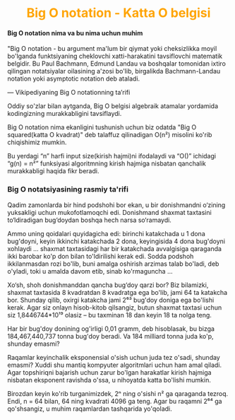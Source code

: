 <h1 align="center" style="color:orange;"><b>Big O notation - Katta O belgisi</b></h1>


#### Big O notation nima va bu nima uchun muhim

"Big O notation - bu argument ma'lum bir qiymat yoki cheksizlikka moyil bo'lganda funktsiyaning cheklovchi xatti-harakatini tavsiflovchi matematik belgidir. Bu  Paul Bachmann, Edmund Landau va boshqalar tomonidan ixtiro qilingan notatsiyalar oilasining a'zosi bo'lib, birgalikda Bachmann-Landau notation yoki asymptotic notation deb ataladi.

— Vikipediyaning Big O notationning taʼrifi

Oddiy so'zlar bilan aytganda, Big O belgisi algebraik atamalar yordamida kodingizning murakkabligini tavsiflaydi.

Big O notation nima ekanligini tushunish uchun biz odatda "Big O squared(katta O kvadrat)" deb talaffuz qilinadigan O(n²) misolini ko'rib chiqishimiz mumkin.

Bu yerdagi “n” harfi input size(kirish hajmi)ni ifodalaydi va “O()” ichidagi “g(n) = n²” funksiyasi algoritmning kirish hajmiga nisbatan qanchalik murakkabligi haqida fikr beradi.

### Big O notatsiyasining rasmiy ta'rifi

Qadim zamonlarda bir hind podshohi bor ekan, u bir donishmandni o‘zining yuksakligi uchun mukofotlamoqchi edi. Donishmand shaxmat taxtasini to‘ldiradigan bug‘doydan boshqa hech narsa so‘ramaydi.

Ammo uning qoidalari quyidagicha edi: birinchi katakchada u 1 dona bug'doyni, keyin ikkinchi katakchada 2 dona, keyingisida 4 dona bug'doyni xohlaydi ... shaxmat taxtasidagi har bir katakchada avvalgisiga qaraganda ikki barobar ko'p don bilan to'ldirilishi kerak edi. Sodda podshoh ikkilanmasdan rozi bo'lib, buni amalga oshirish arzimas talab bo'ladi, deb o'yladi, toki u amalda davom etib, sinab ko'rmaguncha ...


Xo‘sh, shoh donishmanddan qancha bug‘doy qarzi bor? Biz bilamizki, shaxmat taxtasida 8 kvadratdan 8 kvadratga ega bo'lib, jami 64 ta katakcha bor. Shunday qilib, oxirgi katakcha jami 2⁶³ bug'doy doniga ega bo'lishi kerak. Agar siz onlayn hisob-kitob qilsangiz, butun shaxmat taxtasi uchun siz 1,8446744*10¹⁹ olasiz – bu taxminan 18 dan keyin 18 ta nolga teng.

Har bir bug'doy donining og'irligi 0,01 gramm, deb hisoblasak, bu bizga 184,467,440,737 tonna bug'doy beradi. Va 184 milliard tonna juda ko'p, shunday emasmi?

Raqamlar keyinchalik eksponensial o'sish uchun juda tez o'sadi, shunday emasmi? Xuddi shu mantiq kompyuter algoritmlari uchun ham amal qiladi. Agar topshiriqni bajarish uchun zarur bo'lgan harakatlar kirish hajmiga nisbatan eksponent ravishda o'ssa, u nihoyatda katta bo'lishi mumkin.

Birozdan keyin ko'rib turganimizdek, 2ⁿ ning o'sishi n² ga qaraganda tezroq. Endi, n = 64 bilan, 64 ning kvadrati 4096 ga teng. Agar bu raqamni 2⁶⁴ ga qo'shsangiz, u muhim raqamlardan tashqarida yo'qoladi.